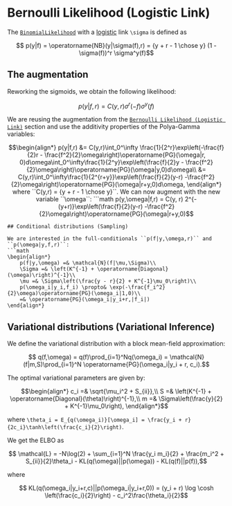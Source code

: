 # Bernoulli Likelihood (Logistic Link)

The [`BinomialLikelihood`](@ref) with a [logistic](https://en.wikipedia.org/wiki/Logistic_function) link ``\sigma`` is defined as
```math
    p(y|f) = \operatorname{NB}(y|\sigma(f),r) = {y + r - 1 \chose y} (1 - \sigma(f))^r \sigma^y(f)
```

## The augmentation


Reworking the sigmoids, we obtain the following likelihood:
```math
p(y|f,r) = C(y,r) \sigma^r(-f)\sigma^y(f)
```
We are reusing the augmentation from the [`Bernoulli Likelihood (Logistic Link)`](@ref) section and use the additivity properties of the Polya-Gamma variables:
```math
\begin{align*}
    p(y|f,r) &= C(y,r)\int_0^\infty \frac{1}{2^r}\exp\left(-\frac{f}{2}r - \frac{f^2}{2}\omega\right)\operatorname{PG}(\omega|r, 0)d\omega\int_0^\infty\frac{1}{2^y}\exp\left(\frac{f}{2}y - \frac{f^2}{2}\omega\right)\operatorname{PG}(\omega|y,0)d\omega\\ 
    &= C(y,r)\int_0^\infty\frac{1}{2^{r+y}}\exp\left(\frac{f}{2}(y-r) -\frac{f^2}{2}\omega\right)\operatorname{PG}(\omega|r+y,0)d\omega,
\end{align*}
where ``C(y,r) = {y + r - 1 \chose y}``.
We can now augment with the new variable ``\omega``:
```math
p(y,\omega|f,r) = C(y, r) 2^{-(y+r)}\exp\left(\frac{f}{2}(y-r) -\frac{f^2}{2}\omega\right)\operatorname{PG}(\omega|r+y,0)
```
```
## Conditional distributions (Sampling)

We are interested in the full-conditionals ``p(f|y,\omega,r)`` and ``p(\omega|y,f,r)``:
```math
\begin{align*}
    p(f|y,\omega) =& \mathcal{N}(f|\mu,\Sigma)\\
    \Sigma =& \left(K^{-1} + \operatorname{Diagonal}(\omega)\right)^{-1}\\
    \mu =& \Sigma\left(\frac{y - r}{2} + K^{-1}\mu_0\right)\\
    p(\omega_i|y_i,f_i) \propto& \exp(-\frac{f_i^2}{2}\omega)\operatorname{PG}(\omega_i|1,0)\\
    =& \operatorname{PG}(\omega_i|y_i+r,|f_i|)
\end{align*}
```

## Variational distributions (Variational Inference)

We define the variational distribution with a block mean-field approximation:
```math
    q(f,\omega) = q(f)\prod_{i=1}^Nq(\omega_i) = \mathcal{N}(f|m,S)\prod_{i=1}^N \operatorname{PG}(\omega_i|y_i + r, c_i).
```
The optimal variational parameters are given by:
```math
\begin{align*}
    c_i =& \sqrt{\mu_i^2 + S_{ii}},\\
    S =& \left(K^{-1} + \operatorname{Diagonal}(\theta)\right)^{-1},\\
    m =& \Sigma\left(\frac{y}{2} + K^{-1}\mu_0\right),
\end{align*}
```
where ``\theta_i = E_{q(\omega_i)}[\omega_i] = \frac{y_i + r}{2c_i}\tanh\left(\frac{c_i}{2}\right)``.

We get the ELBO as
```math
    \mathcal{L} = -N\log(2) + \sum_{i=1}^N \frac{y_i m_i}{2} + \frac{m_i^2 + S_{ii}}{2}\theta_i - KL(q(\omega)||p(\omega)) - KL(q(f)||p(f)),
```
where
```math
    KL(q(\omega_i|y_i+r,c)||p(\omega_i|y_i+r,0)) = (y_i + r) \log \cosh \left(\frac{c_i}{2}\right) - c_i^2\frac{\theta_i}{2}
```
